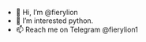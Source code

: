 - 👋 Hi, I’m @fierylion
- 👀 I’m interested python.
- 📫 Reach me on Telegram @fierylion1

<!---
fierylion/fierylion is a ✨ special ✨ repository because its `README.md` (this file) appears on your GitHub profile.
You can click the Preview link to take a look at your changes.
--->
